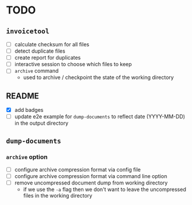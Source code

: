 # TODO

## `invoicetool`

- [ ] calculate checksum for all files
- [ ] detect duplicate files
- [ ] create report for duplicates
- [ ] interactive session to choose which files to keep
- [ ] `archive` command
  - used to archive / checkpoint the state of the working directory

## README

- [x] add badges
- [ ] update e2e example for `dump-documents` to reflect date (YYYY-MM-DD) in the output directory

## `dump-documents`

### `archive` option

- [ ] configure archive compression format via config file
- [ ] configure archive compression format via command line option
- [ ] remove uncompressed document dump from working directory
  - if we use the `-a` flag then we don't want to leave the uncompressed files in the working directory
